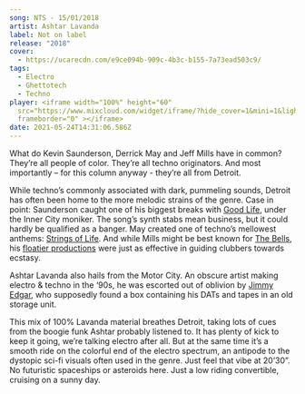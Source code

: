```yaml
---
song: NTS - 15/01/2018
artist: Ashtar Lavanda
label: Not on label
release: "2018"
cover:
  - https://ucarecdn.com/e9ce094b-909c-4b3c-b155-7a73ead503c9/
tags:
  - Electro
  - Ghettotech
  - Techno
player: <iframe width="100%" height="60"
  src="https://www.mixcloud.com/widget/iframe/?hide_cover=1&mini=1&light=1&feed=%2FNTSRadio%2Fashtar-lavanda-15th-january-2018%2F"
  frameborder="0" ></iframe>
date: 2021-05-24T14:31:06.586Z
---
```

What do Kevin Saunderson, Derrick May and Jeff Mills have in common? They’re all people of color. They’re all techno originators. And most importantly – for this column anyway - they’re all from Detroit. 

While techno’s commonly associated with dark, pummeling sounds, Detroit has often been home to the more melodic strains of the genre. Case in point: Saunderson caught one of his biggest breaks with [Good Life](https://www.youtube.com/watch?v=KJxJxr9RlKM), under the Inner City moniker. The song’s synth stabs mean business, but it could hardly be qualified as a banger. May created one of techno’s mellowest anthems: [Strings of Life](https://www.youtube.com/watch?v=rFQZndywOR4). And while Mills might be best known for [The Bells](https://www.youtube.com/watch?v=DwpedKWwS3w), his [floatier productions](https://www.youtube.com/watch?v=jHmBxqLhD40) were just as effective in guiding clubbers towards ecstasy.

Ashtar Lavanda also hails from the Motor City. An obscure artist making electro & techno in the ‘90s, he was escorted out of oblivion by [Jimmy Edgar](https://jimmyedgar.bandcamp.com/), who supposedly found a box containing his DATs and tapes in an old storage unit. 

This mix of 100% Lavanda material breathes Detroit, taking lots of cues from the boogie funk Ashtar probably listened to. It has plenty of kick to keep it going, we’re talking electro after all. But at the same time it’s a smooth ride on the colorful end of the electro spectrum, an antipode to the dystopic sci-fi visuals often used in the genre. Just feel that vibe at 20’30”. No futuristic spaceships or asteroids here. Just a low riding convertible, cruising on a sunny day.